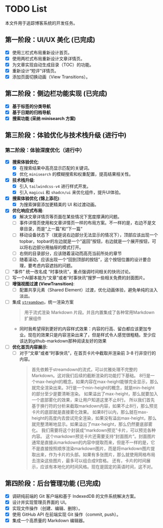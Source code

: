 # TODO List

本文件用于追踪博客系统的开发任务。

## 第一阶段：UI/UX 美化 (已完成)

- [x] 使用三栏式布局重新设计首页。
- [x] 使用两栏式布局重新设计文章详情页。
- [x] 为文章实现自动生成目录（TOC）的功能。
- [x] 重新设计“短评”详情页。
- [x] 添加页面切换动画（View Transitions）。

## 第二阶段：侧边栏功能实现 (已完成)

- [x] **基于标签的分类导航**
- [x] **基于日期的归档导航**
- [x] **搜索功能 (采纳 minisearch 方案)**

## 第三阶段：体验优化与技术栈升级 (进行中)

### 第二阶段：体验深度优化（进行中）

- [x] **搜索体验优化**:
  - [x] 在搜索结果中高亮显示匹配的关键词。
  - [x] 优化 `minisearch` 的模糊搜索和权重配置，提高结果相关性。
- [x] **技术栈升级**:
  - [x] 引入 `tailwindcss-v4` 进行样式开发。
  - [x] 引入 `magicui` 和 `shadcn/ui` 来优化组件，提升UI体验。
- [x] **搜索体验优化 (锦上添花)**:
  - [x] 为搜索弹窗添加更精美的 UI 和过渡动画。
- [x] **优化响应式布局**:
  - [x] 解决文章详情页等页面在某些情况下宽度撑满的问题。
  - [ ] 事件详情页使用和文章详情页一样的布局方案。不一样的是，右边不是文章目录，而是“上一篇”和“下一篇”
  - [ ] 移动设备状态下（就是说右边部分无法显示的情况下），顶部应该出现一个topbar，topbar的左边就是一个“返回”按钮，右边就是一个展开按钮，可以将右边部分用抽屉的模式打开。
  - [ ] 右侧的目录部分，应该随着滚动而高亮当前所处的章节
  - [ ] 随着滚动，应该出现一个“回到顶部的按钮”，这个按钮位置的设计要合理，要考虑内容遮挡的问题。
- [ ] “事件” 统一改名成 “时事快讯”，重点强调时间相关的快讯讨论。
- [ ] 写一个AI脚本能为“文章”或者“时事快讯”搜罗一些相关免费的封面图片。
- [ ] **增强视图过渡 (ViewTransition)**:
  - [ ] 配置共享元素（Shared Element）过渡，优化动画体验，避免单纯的淡入淡出。
- [ ] 集成 [`streamdown`](https://github.com/vercel/streamdown)，统一渲染方案
  > 用于流式渲染 Markdown 片段。并且内置集成了各种常用Markdown扩展组件
  - 同时我希望得到更好的内容样式效果：内容的行高、留白都应该更加专业。现在的效果只是内容渲染出来了，但是样式令人感觉很粗糙。至少应该达到github-markdown那种阅读友好的效果
- [ ] **优化首页内容展示**:
  - [ ] 对于“文章”或者“时事快讯”，在首页卡片中截取并渲染前 3-8 行非空行的内容。
    > 首先依赖于streamdown的流式，可以优雅处理不完整的 Markdown。这对我们后续的截断渲染的功能打下基础。
    > 8行是一个max-height的概念。如果内容在max-height能够完全显示，那么就完全渲染出来。3行是一个min-height的概念，就是min-height的部分至少是要清晰渲染。
    > 如果溢出了max-height，那么就要加入一个底部雾化的效果，来让用户知道这里不止8行。
    > 所以我们首先基于换行符的分析来截取markdown内容，如果不止8行，那么预览卡片的底部就是直接雾化效果。
    > 如果8行以内，那么就在max-height的高度内去尝试完全渲染，如果没有溢出max-height，那么就完整清晰地显示。如果溢出了max-height，那么仍然要底部雾化。
    > 我们需要将这个封装成“markdown预览”卡片，可以预览各种内容。
    > 这个markdown预览卡片还需要支持“封面图片”。封面图片通常是直接从markdown的内容中提取而来，但是不一样的是，它不是直接按照顺序渲染markdown图片，而是将markdown图片提取出来，作为卡片的头部。如果有多张图片，那么就使用网格布局去渲染这些图片，最多可以组合成9宫格。
    > 还有，卡片的时间展示，应该有本地化的时间风格。现在是固定的英语时间，这不对。

## 第四阶段：后台管理功能 (已完成)

- [x] 调研纯前端的 Git 客户端和基于 IndexedDB 的文件系统解决方案。
- [x] 设计并实现管理员界面的 UI。
- [x] 实现文件操作（创建、编辑、删除）。
- [x] 使用 GitHub API 在前端实现 Git 操作（commit, push）。
- [x] 集成一个高质量的 Markdown 编辑器。
